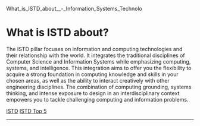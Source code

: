 What_is_ISTD_about__-_Information_Systems_Technolo



What is ISTD about?
===================

The ISTD pillar focuses on information and computing technologies and their relationship with the world. It integrates the traditional disciplines of Computer Science and Information Systems while emphasizing computing, systems, and intelligence. This integration aims to offer you the flexibility to acquire a strong foundation in computing knowledge and skills in your chosen areas, as well as the ability to interact creatively with other engineering disciplines. The combination of computing grounding, systems thinking, and intense exposure to design in an interdisciplinary context empowers you to tackle challenging computing and information problems.

[ISTD](https://www.sutd.edu.sg/istd/tag/istd/) [ISTD Top 5](https://www.sutd.edu.sg/istd/tag/istd-top-5/)

---

